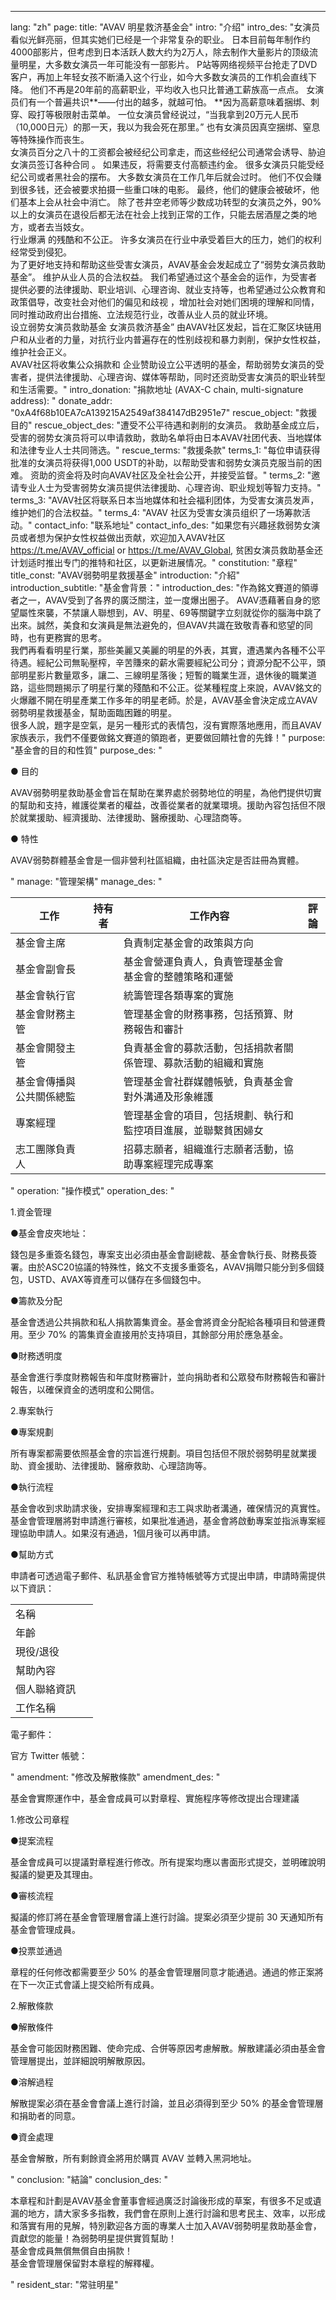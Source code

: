 ---
lang: "zh"
page:
  title: "AVAV 明星救济基金会"
  intro: "介绍"
  intro_des: "女演员看似光鲜亮丽，但其实她们已经是一个非常复杂的职业。 日本目前每年制作约4000部影片，但考虑到日本活跃人数大约为2万人，除去制作大量影片的顶级流量明星，大多数女演员一年可能没有一部影片。 P站等网络视频平台抢走了DVD客户，再加上年轻女孩不断涌入这个行业，如今大多数女演员的工作机会直线下降。 他们不再是20年前的高薪职业，平均收入也只比普通工薪族高一点点。 女演员们有一个普遍共识**——付出的越多，就越可怕。 **因为高薪意味着捆绑、刺穿、殴打等极限射击菜单。 一位女演员曾经说过，“当我拿到20万元人民币（10,000日元）的那一天，我以为我会死在那里。” 也有女演员因真空捆绑、窒息等特殊操作而丧生。<br>女演员百分之八十的工资都会被经纪公司拿走，而这些经纪公司通常会诱导、胁迫女演员签订各种合同 。 如果违反，将需要支付高额违约金。 很多女演员只能受经纪公司或者黑社会的摆布。 大多数女演员在工作几年后就会过时。 他们不仅会赚到很多钱，还会被要求拍摄一些重口味的电影。 最终，他们的健康会被破坏，他们基本上会从社会中消亡。 除了苍井空老师等少数成功转型的女演员之外，90%以上的女演员在退役后都无法在社会上找到正常的工作，只能去居酒屋之类的地方，或者去当妓女。<br>行业爆满 的残酷和不公正。 许多女演员在行业中承受着巨大的压力，她们的权利经常受到侵犯。<br>为了更好地支持和帮助这些受害女演员，AVAV基金会发起成立了“弱势女演员救助基金”。 维护从业人员的合法权益。 我们希望通过这个基金会的运作，为受害者提供必要的法律援助、职业培训、心理咨询、就业支持等，也希望通过公众教育和政策倡导，改变社会对他们的偏见和歧视 ，增加社会对她们困境的理解和同情，同时推动政府出台措施、立法规范行业，改善从业人员的就业环境。<br>设立弱势女演员救助基金 女演员救济基金” 由AVAV社区发起，旨在汇聚区块链用户和从业者的力量，对抗行业内普遍存在的性别歧视和暴力剥削，保护女性权益，维护社会正义。<br>AVAV社区将收集公众捐款和 企业赞助设立公平透明的基金，帮助弱势女演员的受害者，提供法律援助、心理咨询、媒体等帮助，同时还资助受害女演员的职业转型和生活需要。"
  intro_donation: "捐款地址 (AVAX-C chain, multi-signature address): "
  donate_addr: "0xA4f68b10EA7cA139215A2549af384147dB2951e7"
  rescue_object: "救援目的"
  rescue_object_des: "遭受不公平待遇和剥削的女演员。 救助基金成立后，受害的弱势女演员将可以申请救助，救助名单将由日本AVAV社团代表、当地媒体和法律专业人士共同筛选。"
  rescue_terms: "救援条款"
  terms_1: "每位申请获得批准的女演员将获得1,000 USDT的补助，以帮助受害和弱势女演员克服当前的困难。 资助的资金将及时向AVAV社区及全社会公开，并接受监督。"
  terms_2: "邀请专业人士为受害弱势女演员提供法律援助、心理咨询、职业规划等智力支持。"
  terms_3: "AVAV社区将联系日本当地媒体和社会福利团体，为受害女演员发声，维护她们的合法权益。"
  terms_4: "AVAV 社区为受害女演员组织了一场筹款活动。"
  contact_info: "联系地址"
  contact_info_des: "如果您有兴趣拯救弱势女演员或者想为保护女性权益做出贡献，欢迎加入AVAV社区 <a href='https://t.me/AVAV_official' target='_blank' class='text-cred'>https://t.me/AVAV_official</a> or <a href='https://t.me/AVAV_Global' target='_blank' class='text-cred'>https://t.me/AVAV_Global</a>, 贫困女演员救助基金还计划适时推出专门的推特和社区，以更新进展情况。"
  constitution: "章程"
  title_const: "AVAV弱勢明星救援基金"
  introduction: "介紹"
  introduction_subtitle: "基金會背景："
  introduction_des: "作為銘文賽道的領導者之一，AVAV受到了各界的廣泛關注，並一度爆出圈子。 AVAV憑藉著自身的慾望屬性來襲，不禁讓人聯想到，AV、明星、69等關鍵字立刻就從你的腦海中跳了出來。誠然，美食和女演員是無法避免的，但AVAV共識在致敬青春和慾望的同時，也有更務實的思考。<br>我們再看看明星行業，那些美麗又美麗的明星的外表，其實，遭遇業內各種不公平待遇。經紀公司無恥壓榨，辛苦賺來的薪水需要經紀公司分；資源分配不公平，頭部明星影片數量眾多，讓二、三線明星落後；短暫的職業生涯，退休後的職業道路，這些問題揭示了明星行業的殘酷和不公正。從某種程度上來說，AVAV銘文的火爆離不開在明星產業工作多年的明星老師。於是，AVAV基金會決定成立AVAV弱勢明星救援基金，幫助面臨困難的明星。<br>很多人說，題字是空氣，是另一種形式的表情包，沒有實際落地應用，而且AVAV家族表示，我們不僅要做銘文賽道的領跑者，更要做回饋社會的先鋒！"
  purpose: "基金會的目的和性質"
  purpose_des: "<p class='text-5 text-white pt-3'>&#9679; 目的</p>
  <p class='text-white'>AVAV弱勢明星救助基金會旨在幫助在業界處於弱勢地位的明星，為他們提供切實的幫助和支持，維護從業者的權益，改善從業者的就業環境。援助內容包括但不限於就業援助、經濟援助、法律援助、醫療援助、心理諮商等。</p>
  <p class='text-5 text-white pt-3'>&#9679; 特性</p>
  <p class='text-white'>AVAV弱勢群體基金會是一個非營利社區組織，由社區決定是否註冊為實體。</p>"
  manage: "管理架構"
  manage_des: "<table class='border-collapse w-full min-w-[600px]'>
  <thead>
    <tr class='bg-[#1A1C1F] border border-[#1A1C1F] text-white h-[30px] md:h-[44px]'>
      <th class='w-[30%] text-left pl-4 py-3'>工作</th>
      <th class='w-[15%] text-left pl-4 py-3'>持有者</th>
      <th class='w-[40%] text-left pl-4 py-3'>工作內容</th>
      <th class='text-left pl-4 py-3'>評論</th>
    </tr>
  </thead>
  <tbody class='text-[14px] leading-5 text-text'>
    <tr class='border border-[#0f0f0f] bg-[#0f0f0f]'>
      <td class='text-left pl-4 py-3'>基金會主席</td>
      <td class='text-left pl-4 py-3'></td>
      <td class='text-left pl-4 py-3'>負責制定基金會的政策與方向</td>
      <td class='text-left pl-4 py-3'></td>
    </tr>
    <tr class='border border-[#1A1C1F] bg-[#1A1C1F]'>
      <td class='text-left pl-4 py-3'>基金會副會長</td>
      <td class='text-left pl-4 py-3'></td>
      <td class='text-left pl-4 py-3'>基金會營運負責人，負責管理基金會 基金會的整體策略和運營</td>
      <td class='text-left pl-4 py-3'></td>
    </tr>
    <tr class='border border-[#0f0f0f] bg-[#0f0f0f]'>
      <td class='text-left pl-4 py-3'>基金會執行官</td>
      <td class='text-left pl-4 py-3'></td>
      <td class='text-left pl-4 py-3'>統籌管理各類專案的實施</td>
      <td class='text-left pl-4 py-3'></td>
    </tr>
    <tr class='border border-[#1A1C1F] bg-[#1A1C1F]'>
      <td class='text-left pl-4 py-3'>基金會財務主管</td>
      <td class='text-left pl-4 py-3'></td>
      <td class='text-left pl-4 py-3'>管理基金會的財務事務，包括預算、財務報告和審計</td>
      <td class='text-left pl-4 py-3'></td>
    </tr>
    <tr class='邊框邊框-[#0f0f0f] bg-[#0f0f0f]'>
      <td class='text-left pl-4 py-3'>基金會開發主管</td>
      <td class='text-left pl-4 py-3'></td>
      <td class='text-left pl-4 py-3'>負責基金會的募款活動，包括捐款者關係管理、募款活動的組織和實施</td>
      <td class='text-left pl-4 py-3'></td>
    </tr>
    <tr class='border border-[#1A1C1F] bg-[#1A1C1F]'>
      <td class='text-left pl-4 py-3'>基金會傳播與公共關係總監</td>
      <td class='text-left pl-4 py-3'></td>
      <td class='text-left pl-4 py-3'>管理基金會社群媒體帳號，負責基金會對外溝通及形象維護</td>
      <td class='text-left pl-4 py-3'></td>
    </tr>
    <tr class='邊框邊框-[#0f0f0f] bg-[#0f0f0f]'>
      <td class='text-left pl-4 py-3'>專案經理</td>
      <td class='text-left pl-4 py-3'></td>
      <td class='text-left pl-4 py-3'>管理基金會的項目，包括規劃、執行和監控項目進展，並聯繫貧困婦女</td>
      <td class='text-left pl-4 py-3'></td>
    </tr>
    <tr class='border border-[#1A1C1F] bg-[#1A1C1F]'>
      <td class='text-left pl-4 py-3'>志工團隊負責人</td>
      <td class='text-left pl-4 py-3'></td>
      <td class='text-left pl-4 py-3'>招募志願者，組織進行志願者活動，協助專案經理完成專案</td>
      <td class='text-left pl-4 py-3'></td>
    </tr>
  </tbody>
  </table>"
  operation: "操作模式"
  operation_des: "<p class='mt-2 md:mt-4 text-4 md:text-[20px] text-white font-medium'>1.資金管理</p>
  <p class='text-cred mt-2 md:mt-4'>&#9679;基金會皮夾地址：</p>
  <p class='text-text'>錢包是多重簽名錢包，專案支出必須由基金會副總裁、基金會執行長、財務長簽署。由於ASC20協議的特殊性，銘文不支援多重簽名，AVAV捐贈只能分到多個錢包，USTD、AVAX等資產可以儲存在多個錢包中。</p>
  <p class='text-cred mt-2 md:mt-4'>&#9679;籌款及分配</p>
  <p class='text-text'>基金會透過公共捐款和私人捐款籌集資金。基金會將資金分配給各種項目和營運費用。至少 70% 的籌集資金直接用於支持項目，其餘部分用於應急基金。</p>
  <p class='text-cred mt-2 md:mt-4'>&#9679;財務透明度</p>
  <p class='text-text'>基金會進行季度財務報告和年度財務審計，並向捐助者和公眾發布財務報告和審計報告，以確保資金的透明度和公開信。</p>
  <p class='mt-2 md:mt-4 text-4 md:text-[20px] text-white font-medium'>2.專案執行</p>
  <p class='text-cred mt-2 md:mt-4'>&#9679;專案規劃</p>
  <p class='text-text'>所有專案都需要依照基金會的宗旨進行規劃。項目包括但不限於弱勢明星就業援助、資金援助、法律援助、醫療救助、心理諮詢等。</p>
  <p class='text-cred mt-2 md:mt-4'>&#9679;執行流程</p>
  <p class='text-text'>基金會收到求助請求後，安排專案經理和志工與求助者溝通，確保情況的真實性。基金會管理層將對申請進行審核，如果批准通過，基金會將啟動專案並指派專案經理協助申請人。如果沒有通過，1個月後可以再申請。</p>
  <p class='text-cred mt-2 md:mt-4'>&#9679;幫助方式</p>
  <p class='text-text'>申請者可透過電子郵件、私訊基金會官方推特帳號等方式提出申請，申請時需提供以下資訊：</p>
  <table class='border-collapse w-full max-w-[470px] mt-2 md:mt-4'>
  <tbody class='text-[14px]leading-5 text-text'>
    <tr class='border border-[#1A1C1F] bg-[#1A1C1F] bg-opacity-50'>
      <td class='text-left pl-4 py-3 border border-[#1A1C1F] w-[50%]'>名稱</td>
      <td class='text-left pl-4 py-3 border border-[#1A1C1F]'>&nbsp;</td>
    </tr>
    <tr class='border border-[#1A1C1F] bg-[#0f0f0f]'>
      <td class='text-left pl-4 py-3 border border-[#1A1C1F] w-[50%]'>年齡</td>
      <td class='text-left pl-4 py-3 border border-[#1A1C1F]'>&nbsp;</td>
    </tr>
    <tr class='border border-[#1A1C1F] bg-[#1A1C1F] bg-opacity-50'>
      <td class='text-left pl-4 py-3 border border-[#1A1C1F] w-[50%]'>現役/退役</td>
      <td class='text-left pl-4 py-3 border border-[#1A1C1F]'>&nbsp;</td>
    </tr>
    <tr class='border border-[#1A1C1F] bg-[#0f0f0f]'>
      <td class='text-left pl-4 py-3 border border-[#1A1C1F] w-[50%]'>幫助內容</td>
      <td class='text-left pl-4 py-3 border border-[#1A1C1F]'>&nbsp;</td>
    </tr>
    <tr class='border border-[#1A1C1F] bg-[#1A1C1F] bg-opacity-50'>
      <td class='text-left pl-4 py-3 border border-[#1A1C1F] w-[50%]'>個人聯絡資訊</td>
      <td class='text-left pl-4 py-3 border border-[#1A1C1F]'>&nbsp;</td>
    </tr>
    <tr class='border border-[#1A1C1F] bg-[#0f0f0f]'>
      <td class='text-left pl-4 py-3 border border-[#1A1C1F] w-[50%]'>工作名稱</td>
      <td class='text-left pl-4 py-3 border border-[#1A1C1F]'>&nbsp;</td>
    </tr>
  </tbody>
  </table>
  <p class='mt-2 md:mt-4 text-text'>電子郵件：</p>
  <p class='mt-2 md:mt-4 text-text'>官方 Twitter 帳號：</p>"
  amendment: "修改及解散條款"
  amendment_des: "<p class='mt-2 md:mt-4 text-white'>基金會實際運作中，基金會成員可以對章程、實施程序等修改提出合理建議</p>
  <p class='mt-2 md:mt-4 text-4 md:text-[20px] text-white font-medium'>1.修改公司章程</p>
  <p class='text-cred mt-2 md:mt-4'>&#9679;提案流程</p>
  <p class='text-text'>基金會成員可以提議對章程進行修改。所有提案均應以書面形式提交，並明確說明擬議的變更及其理由。</p>
  <p class='text-cred mt-2 md:mt-4'>&#9679;審核流程</p>
  <p class='text-text'>擬議的修訂將在基金會管理層會議上進行討論。提案必須至少提前 30 天通知所有基金會管理成員。</p>
  <p class='text-cred mt-2 md:mt-4'>&#9679;投票並通過</p>
  <p class='text-text'>章程的任何修改都需要至少 50% 的基金會管理層同意才能通過。通過的修正案將在下一次正式會議上提交給所有成員。</p>
  <p class='mt-2 md:mt-4 text-4 md:text-[20px] text-white font-medium'>2.解散條款</p>
  <p class='text-cred mt-2 md:mt-4'>&#9679;解散條件</p>
  <p class='text-text'>基金會可能因財務困難、使命完成、合併等原因考慮解散。解散建議必須由基金會管理層提出，並詳細說明解散原因。 </p>
  <p class='text-cred mt-2 md:mt-4'>&#9679;溶解過程</p>
  <p class='text-text'>解散提案必須在基金會會議上進行討論，並且必須得到至少 50% 的基金會管理層和捐助者的同意。</p>
  <p class='text-cred mt-2 md:mt-4'>&#9679;資金處理</p>
  <p class='text-text'>基金會解散，所有剩餘資金將用於購買 AVAV 並轉入黑洞地址。</p>"
  conclusion: "結論"
  conclusion_des: "<p class='text-white'>本章程和計劃是AVAV基金會董事會經過廣泛討論後形成的草案，有很多不足或遺漏的地方，請大家多多指教，我們會在原則上進行討論和思考民主、效率，以形成和落實有用的見解，特別歡迎各方面的專業人士加入AVAV弱勢明星救助基金會，貢獻您的能量！為弱勢明星提供實質幫助！<br>基金會成員無償無償自由捐款！<br>基金會管理層保留對本章程的解釋權。</p>"
  resident_star: "常驻明星"

